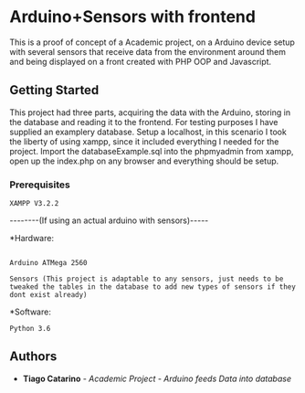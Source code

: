 # Arduino+Sensors with frontend

This is a  proof of concept of a Academic project,  on a Arduino device setup with several sensors that receive data from the environment around them and being displayed on a front created with PHP OOP and Javascript.

## Getting Started

This project had three parts, acquiring the data with the Arduino, storing in the database and reading it to the frontend. For testing purposes I have supplied an examplery database.
Setup a localhost, in this scenario I took the liberty of using xampp, since it included everything I needed for the project. Import the databaseExample.sql into the phpmyadmin from xampp, open up the index.php on any browser and everything should be setup.

### Prerequisites
```
XAMPP V3.2.2
```

--------(If using an actual arduino with sensors)-----

*Hardware:
```

Arduino ATMega 2560

Sensors (This project is adaptable to any sensors, just needs to be tweaked the tables in the database to add new types of sensors if they dont exist already)
```
*Software:

```
Python 3.6
```


## Authors

* **Tiago Catarino** - *Academic Project - Arduino feeds Data into database*



